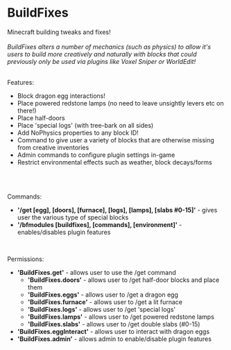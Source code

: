 BuildFixes
==========
Minecraft building tweaks and fixes!<br/>
<br/>
<i>BuildFixes alters a number of mechanics (such as physics) to allow it's users to build more creatively 
and naturally with blocks that could previously only be used via plugins like Voxel Sniper or WorldEdit!</i><br/>
<br/>

Features:
- Block dragon egg interactions!
- Place powered redstone lamps (no need to leave unsightly levers etc on there!)
- Place half-doors
- Place 'special logs' (with tree-bark on all sides)
- Add NoPhysics properties to any block ID!
- Command to give user a variety of blocks that are otherwise missing from creative inventories
- Admin commands to configure plugin settings in-game<br/>
- Restrict environmental effects such as weather, block decays/forms
<br/>
<br/>

Commands:<br/>
- <b>'/get [egg], [doors], [furnace], [logs], [lamps], [slabs #0-15]'</b> - gives user the various type of special blocks
- <b>'/bfmodules [buildfixes], [commands], [environment]'</b> - enables/disables plugin features<br/>
<br/>


Permissions:<br/>
- <b>'BuildFixes.get'</b> - allows user to use the /get command
  - <b>'BuildFixes.doors'</b> - allows user to /get half-door blocks and place them
  - <b>'BuildFixes.eggs'</b> - allows user to /get a dragon egg
  - <b>'BuildFixes.furnace'</b> - allows user to /get a lit furnace
  - <b>'BuildFixes.logs'</b> - allows user to /get 'special logs'
  - <b>'BuildFixes.lamps'</b> - allows user to /get powered redstone lamps
  - <b>'BuildFixes.slabs'</b> - allows user to /get double slabs (#0-15)
- <b>'BuildFixes.eggInteract'</b> - allows user to interact with dragon eggs
- <b>'BuildFixes.admin'</b> - allows admin to enable/disable plugin features
